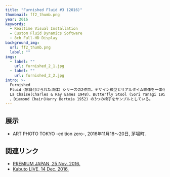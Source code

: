 ```yaml
---
title: "Furnished Fluid #3 (2016)"
thumbnail: ff2_thumb.png
year: 2016
keywords:
  - Realtime Visual Installation
  - Custom Fluid Dynamics Software
  - 8ch Full-HD Display
background_img:
  url: ff2_thumb.png
  label: ""
imgs:
  - label: ""
    url: furnished_2_1.jpg
  - label: ""
    url: furnished_2_2.jpg
intro: >-
  Furnished
  Fluid（家具付けられた流体）シリーズの2作目。デザイン模型とリアルタイム映像を一体化したこのインスタレーションは、20世紀工業デザインの価値と魅力を、科学の力を用いて再解釈する新しい方法論の提案である。今回は
  La Chaise(Charles & Ray Eames 1948)、Butterfly Stool (Sori Yanagi 1954)
  、Diamond Chair(Harry Bertoia 1952) の3つの椅子をサンプルとしている。
---
```


## 展示

- ART PHOTO TOKYO -edition zero-, 2016年11月18〜20日, 茅場町.

## 関連リンク

- [PREMIUM JAPAN, 25 Nov. 2016.](http://www.premium-j.jp/culture/48403/?lang=)
- [Kabuto LIVE, 14 Dec. 2016.](http://kabuto-live.com/report/spAEQp)
